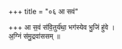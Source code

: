 +++
title = "०६ आ सवं"

+++
आ स॒वं स॑वि॒तुर्य॑था॒ भग॑स्येव भु॒जिं हु॑वे ।  
अ॒ग्निं स॑मु॒द्रवा॑ससम् ॥
